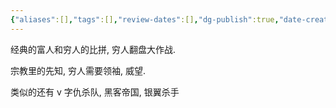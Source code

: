 ```yaml
---
{"aliases":[],"tags":[],"review-dates":[],"dg-publish":true,"date-created":"2024-06-16-Sun, 11:39:33 am","date-modified":"2024-06-16-Sun, 12:05:12 pm","permalink":"/entertainment/video/雪国列车/","dgPassFrontmatter":true}
---
```



经典的富人和穷人的比拼, 穷人翻盘大作战.

宗教里的先知, 穷人需要领袖, 威望.

类似的还有 v 字仇杀队, 黑客帝国, 银翼杀手
